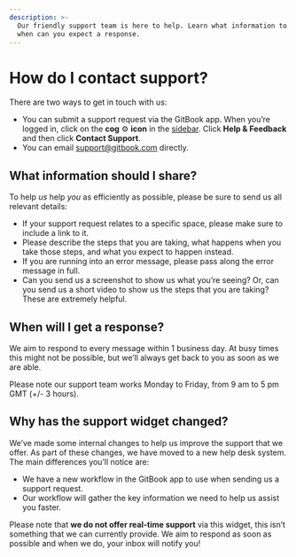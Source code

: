 ```yaml
---
description: >-
  Our friendly support team is here to help. Learn what information to share and
  when can you expect a response.
---
```


# How do I contact support?

There are two ways to get in touch with us:

- You can submit a support request via the GitBook app. When you’re logged in, click on the **cog** :gear: **icon** in the [sidebar](https://gitbook.com/docs/getting-started/overview#sidebar). Click **Help & Feedback** and then click **Contact Support**.
- You can email [support@gitbook.com](mailto:support@gitbook.com) directly.

## What information should I share?

To help _us_ help _you_ as efficiently as possible, please be sure to send us all relevant details:

- If your support request relates to a specific space, please make sure to include a link to it.
- Please describe the steps that you are taking, what happens when you take those steps, and what you expect to happen instead.
- If you are running into an error message, please pass along the error message in full.
- Can you send us a screenshot to show us what you’re seeing? Or, can you send us a short video to show us the steps that you are taking? These are extremely helpful.

## When will I get a response?

We aim to respond to every message within 1 business day. At busy times this might not be possible, but we’ll always get back to you as soon as we are able.&#x20;

Please note our support team works Monday to Friday, from 9 am to 5 pm GMT (+/- 3 hours).&#x20;

## Why has the support widget changed?

We’ve made some internal changes to help us improve the support that we offer. As part of these changes, we have moved to a new help desk system. The main differences you’ll notice are:

- We have a new workflow in the GitBook app to use when sending us a support request.
- Our workflow will gather the key information we need to help us assist you faster.&#x20;

Please note that **we do not offer real-time support** via this widget, this isn’t something that we can currently provide. We aim to respond as soon as possible and when we do, your inbox will notify you!
